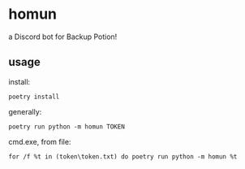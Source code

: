 # homun
a Discord bot for Backup Potion!

## usage
install:
```
poetry install
```
generally:
```
poetry run python -m homun TOKEN
```
cmd.exe, from file:
```
for /f %t in (token\token.txt) do poetry run python -m homun %t
```

